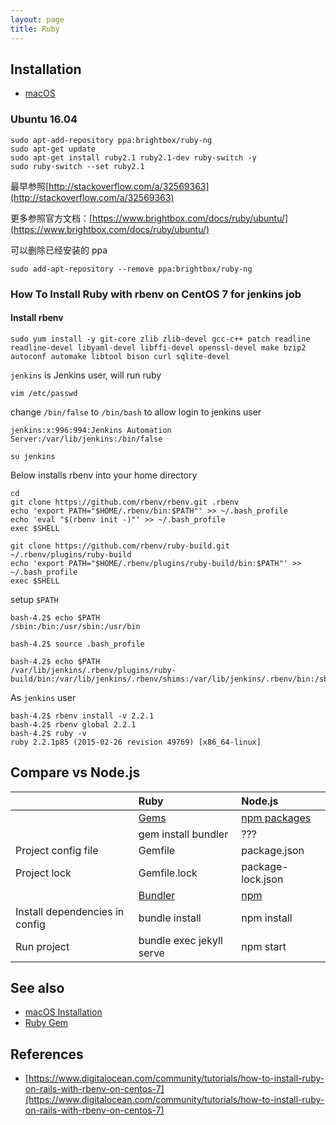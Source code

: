 ```yaml
---
layout: page
title: Ruby
---
```


## Installation

- [macOS](/ruby-macos-installation.html)

### Ubuntu 16.04

```
sudo apt-add-repository ppa:brightbox/ruby-ng
sudo apt-get update
sudo apt-get install ruby2.1 ruby2.1-dev ruby-switch -y
sudo ruby-switch --set ruby2.1
```

最早参照[http://stackoverflow.com/a/32569363](http://stackoverflow.com/a/32569363)

更多参照官方文档：[https://www.brightbox.com/docs/ruby/ubuntu/](https://www.brightbox.com/docs/ruby/ubuntu/)

可以删除已经安装的 ppa

```
sudo add-apt-repository --remove ppa:brightbox/ruby-ng
```

### How To Install Ruby with rbenv on CentOS 7 for jenkins job

#### Install rbenv

```
sudo yum install -y git-core zlib zlib-devel gcc-c++ patch readline readline-devel libyaml-devel libffi-devel openssl-devel make bzip2 autoconf automake libtool bison curl sqlite-devel
```

`jenkins` is Jenkins user, will run ruby

```
vim /etc/passwd
```

change `/bin/false` to `/bin/bash` to allow login to jenkins user

```
jenkins:x:996:994:Jenkins Automation Server:/var/lib/jenkins:/bin/false
```

```
su jenkins
```

Below installs rbenv into your home directory

```
cd
git clone https://github.com/rbenv/rbenv.git .rbenv
echo 'export PATH="$HOME/.rbenv/bin:$PATH"' >> ~/.bash_profile
echo 'eval "$(rbenv init -)"' >> ~/.bash_profile
exec $SHELL

git clone https://github.com/rbenv/ruby-build.git ~/.rbenv/plugins/ruby-build
echo 'export PATH="$HOME/.rbenv/plugins/ruby-build/bin:$PATH"' >> ~/.bash_profile
exec $SHELL
```

setup `$PATH`

```
bash-4.2$ echo $PATH
/sbin:/bin:/usr/sbin:/usr/bin

bash-4.2$ source .bash_profile

bash-4.2$ echo $PATH
/var/lib/jenkins/.rbenv/plugins/ruby-build/bin:/var/lib/jenkins/.rbenv/shims:/var/lib/jenkins/.rbenv/bin:/sbin:/bin:/usr/sbin:/usr/bin
```

As `jenkins` user

```
bash-4.2$ rbenv install -v 2.2.1
bash-4.2$ rbenv global 2.2.1
bash-4.2$ ruby -v
ruby 2.2.1p85 (2015-02-26 revision 49769) [x86_64-linux]
```

## Compare vs Node.js

|                                | Ruby                                         | Node.js                            |
| :----------------------------- | :------------------------------------------- | :--------------------------------- |
|                                | [Gems](https://rubygems.org)                 | [npm packages](https://npmjs.com/) |
|                                | gem install bundler                          | ???                                |
| Project config file            | Gemfile                                      | package.json                       |
| Project lock                   | Gemfile.lock                                 | package-lock.json                  |
|                                | [Bundler](https://rubygems.org/gems/bundler) | [npm](https://www.npmjs.com/)      |
| Install dependencies in config | bundle install                               | npm install                        |
| Run project                    | bundle exec jekyll serve                     | npm start                          |

## See also

- [macOS Installation](/ruby-macos-installation.html)
- [Ruby Gem](/gem.html)

## References

- [https://www.digitalocean.com/community/tutorials/how-to-install-ruby-on-rails-with-rbenv-on-centos-7](https://www.digitalocean.com/community/tutorials/how-to-install-ruby-on-rails-with-rbenv-on-centos-7)
